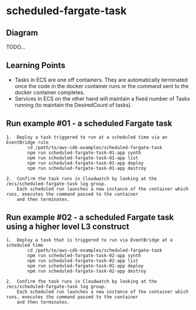 # scheduled-fargate-task

## Diagram

TODO...

## Learning Points
* Tasks in ECS are one off containers. They are automatically terminated once the code in the docker container runs or the command sent to the docker container completes.
* Services in ECS on the other hand will maintain a fixed number of Tasks running (to maintain the DesiredCount of tasks).


## Run example #01 - a scheduled Fargate task
``` 
1.  Deploy a task triggered to run at a scheduled time via an EventBridge rule
        cd /path/to/aws-cdk-examples/scheduled-fargate-task
        npm run scheduled-fargate-task-01-app synth
        npm run scheduled-fargate-task-01-app list
        npm run scheduled-fargate-task-01-app deploy
        npm run scheduled-fargate-task-01-app destroy
        
2.  Confirm the task runs in Cloudwatch by looking at the /ecs/scheduled-fargate-task log group.
    Each scheduled run launches a new instance of the container which runs, executes the command passed to the container 
    and then terminates.
```

## Run example #02 - a scheduled Fargate task using a higher level L3 construct
``` 
1.  Deploy a task that is triggered to run via EventBridge at a scheduled time
        cd /path/to/aws-cdk-examples/scheduled-fargate-task
        npm run scheduled-fargate-task-02-app synth
        npm run scheduled-fargate-task-02-app list
        npm run scheduled-fargate-task-02-app deploy
        npm run scheduled-fargate-task-02-app destroy
        
2.  Confirm the task runs in Cloudwatch by looking at the /ecs/scheduled-fargate-task log group.
    Each scheduled run launches a new instance of the container which runs, executes the command passed to the container
    and then terminates.
```



